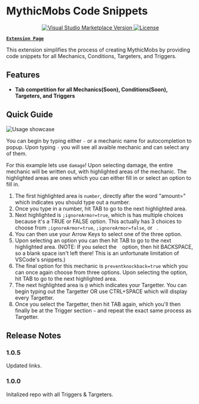 # MythicMobs Code Snippets
<p align="center">
    <a href="https://marketplace.visualstudio.com/items?itemName=Monzter.mythicmobs-code-snippets">
        <img alt="Visual Studio Marketplace Version" src="https://img.shields.io/visual-studio-marketplace/v/Monzter.mythicmobs-code-snippets?color=brightgreen">
    </a>
    <a href="https://github.com/Dancull47/mythicmobs-code-snippets-master">
    </a>
    <a href="https://github.com/Dancull47/mythicmobs-code-snippets-master/blob/master/LICENSE">
        <img src="https://img.shields.io/badge/license-GPLv3-blue?style=flat-square" alt="License" />
      </a>
</p>

**[`Extension Page`](https://marketplace.visualstudio.com/items?itemName=Monzter.mythicmobs-code-snippets&ssr=false#overview)**

This extension simplifies the process of creating MythicMobs by providing code snippets for all Mechanics, Conditions, Targeters, and Triggers.  

## Features

* **Tab competition for all Mechanics(Soon), Conditions(Soon), Targeters, and Triggers**

## Quick Guide

![Usage showcase](https://i.imgur.com/FAeNdyE.gif)

You can begin by typing either `-` or a mechanic name for autocompletion to popup.
Upon typing `-` you will see all avaible mechanic and can select any of them.

For this example lets use `damage`! Upon selecting damage, the entire mechanic will be written out, with highlighted areas of the mechanic.
The highlighted areas are ones which you can either fill in or select an option to fill in.

1. The first highlighted area is `number`, directly after the word "amount=" which indicates you should type out a number.
2. Once you type in a number, hit TAB to go to the next highlighted area.
3. Next highlighted is `;ignoreArmor=true`, which is has multiple choices because it's a TRUE or FALSE option. This actually has 3 choices to choose from `;ignoreArmor=true`, `;ignoreArmor=false`, or ` `.
4. You can then use your Arrow Keys to select one of the three option.
5. Upon selecting an option you can then hit TAB to go to the next highlighted area. (NOTE: If you select the ` ` option, then hit BACKSPACE, so a blank space isn't left there! This is an unfortunate limitation of VSCode's snippets.)
6. The final option for this mechanic is `preventknockback=true` which you can once again choose from three options. Upon selecting the option, hit TAB to go to the next highlighted area.
7. The next highlighted area is `@` which indicates your Targetter. You can begin typing out the Targetter OR use CTRL+SPACE which will display every Targetter.
8. Once you select the Targetter, then hit TAB again, which you'll then finally be at the Trigger section `~` and repeat the exact same process as Targetter.

## Release Notes

### 1.0.5

Updated links.

### 1.0.0

Initalized repo with all Triggers & Targeters.